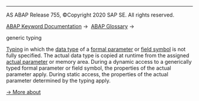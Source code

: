   

* * *

AS ABAP Release 755, ©Copyright 2020 SAP SE. All rights reserved.

[ABAP Keyword Documentation](https://help.sap.com/doc/abapdocu_755_index_htm/7.55/en-US/abenabap.htm) →  [ABAP Glossary](https://help.sap.com/doc/abapdocu_755_index_htm/7.55/en-US/abenabap_glossary.htm) → 

generic typing

[Typing](https://help.sap.com/doc/abapdocu_755_index_htm/7.55/en-US/abentyping_glosry.htm "Glossary Entry") in which the [data type](https://help.sap.com/doc/abapdocu_755_index_htm/7.55/en-US/abendata_type_glosry.htm "Glossary Entry") of a [formal parameter](https://help.sap.com/doc/abapdocu_755_index_htm/7.55/en-US/abenformal_parameter_glosry.htm "Glossary Entry") or [field symbol](https://help.sap.com/doc/abapdocu_755_index_htm/7.55/en-US/abenfield_symbol_glosry.htm "Glossary Entry") is not fully specified. The actual data type is copied at runtime from the assigned [actual parameter](https://help.sap.com/doc/abapdocu_755_index_htm/7.55/en-US/abenactual_parameter_glosry.htm "Glossary Entry") or memory area. During a dynamic access to a generically typed formal parameter or field symbol, the properties of the actual parameter apply. During static access, the properties of the actual parameter determined by the typing apply.

[→ More about](https://help.sap.com/doc/abapdocu_755_index_htm/7.55/en-US/abentyping.htm)